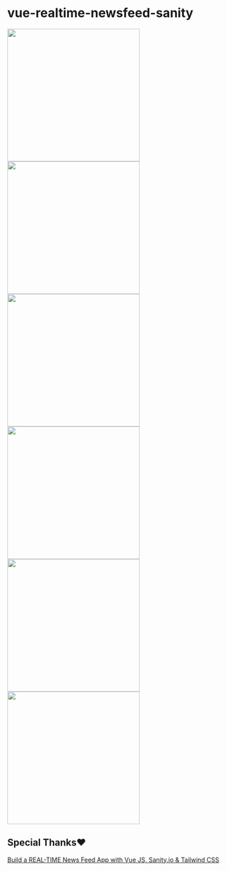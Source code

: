 # vue-realtime-newsfeed-sanity

<img src="https://gyazo.com/9f5ce293f62447431082c0045b69fbfe.f" width=300>

<img src="https://gyazo.com/032d4a7c3ff2593a1f104e38dab76c35.f" width=300 >

<img src="https://gyazo.com/f8cddb725e82bfca9a301a9ab2fd8889.f" width=300>

<img src="https://gyazo.com/fc233c03f443d8c5be08f6ffe2c3b63a.f" width=300>

<img src="https://gyazo.com/0eefbe2cdf860268e68dba78e90721e7.f" width=300>

<img src="https://gyazo.com/96db9498c6e55729fe06167e6311da53.f" width=300>

## Special Thanks♥︎

[Build a REAL-TIME News Feed App with Vue JS, Sanity.io &amp; Tailwind CSS](https://youtu.be/0BxZnlIsn9w)
